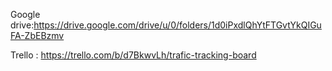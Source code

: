 Google drive:https://drive.google.com/drive/u/0/folders/1d0iPxdlQhYtFTGvtYkQIGuFA-ZbEBzmv

Trello : https://trello.com/b/d7BkwvLh/trafic-tracking-board
